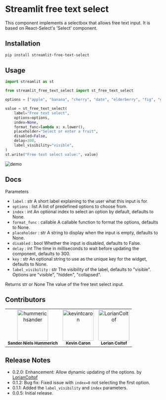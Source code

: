 # Streamlit free text select
This component implements a selectbox that allows free text input. It is based on React-Select's 'Select'
component.

## Installation
```bash
pip install streamlit-free-text-select
```

## Usage
```python
import streamlit as st

from streamlit_free_text_select import st_free_text_select

options = ["apple", "banana", "cherry", "date", "elderberry", "fig", "grape"]

value = st_free_text_select(
    label="Free text select",
    options=options,
    index=None,
    format_func=lambda x: x.lower(),
    placeholder="Select or enter a fruit",
    disabled=False,
    delay=300,
    label_visibility="visible",
)
st.write("Free text select value:", value)
```

![demo](./streamlit-free-text-demo.gif)


## Docs
Parameters
- `label` : str
    A short label explaining to the user what this input is for.
- `options` : list
    A list of predefined options to choose from.
- `index` : int
    An optional index to select an option by default, defaults to None.
- `format_func` : callable
    A callable function to format the options, defaults to None.
- `placeholder` : str
    A string to display when the input is empty, defaults to None.
- `disabled` : bool
    Whether the input is disabled, defaults to False.
- `delay` : int
    The time in milliseconds to wait before updating the component, defaults to 300.
- `key` : str
    An optional string to use as the unique key for the widget, defaults to None.
- `label_visibility` : str
    The visibility of the label, defaults to "visible". Options are "visible", "hidden", "collapsed".

Returns
str or None
    The value of the free text select input.

## Contributors
<!-- readme: contributors -start -->
<table>
	<tbody>
		<tr>
            <td align="center">
                <a href="https://github.com/hummerichsander">
                    <img src="https://avatars.githubusercontent.com/u/64867257?v=4" width="100;" alt="hummerichsander"/>
                    <br />
                    <sub><b>Sander Niels Hummerich</b></sub>
                </a>
            </td>
            <td align="center">
                <a href="https://github.com/kevintcaron">
                    <img src="https://avatars.githubusercontent.com/u/57652990?v=4" width="100;" alt="kevintcaron"/>
                    <br />
                    <sub><b>Kevin Caron</b></sub>
                </a>
            </td>
            <td align="center">
                <a href="https://github.com/LorianColtof">
                    <img src="https://avatars.githubusercontent.com/u/3457005?v=4" width="100;" alt="LorianColtof"/>
                    <br />
                    <sub><b>Lorian Coltof</b></sub>
                </a>
            </td>
		</tr>
	<tbody>
</table>
<!-- readme: contributors -end -->

## Release Notes
- 0.2.0:
    Enhancement: Allow dynamic updating of the options. by [LorianColtof](https://github.com/LorianColtof)
- 0.1.2:
    Bug fix: Fixed issue with `index=0` not selecting the first option.
- 0.1.1:
    Added the `label_visibility` and `index` parameters.
- 0.0.5:
    Initial release.